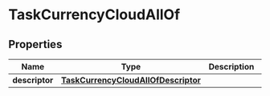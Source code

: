 

# TaskCurrencyCloudAllOf


## Properties

| Name | Type | Description | Notes |
|------------ | ------------- | ------------- | -------------|
|**descriptor** | [**TaskCurrencyCloudAllOfDescriptor**](TaskCurrencyCloudAllOfDescriptor.md) |  |  |



